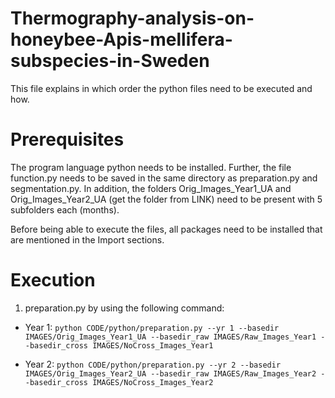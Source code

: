 # Thermography-analysis-on-honeybee-Apis-mellifera-subspecies-in-Sweden

This file explains in which order the python files need to be executed and how.

# Prerequisites
The program language python needs to be installed.
Further, the file function.py needs to be saved in the same directory as preparation.py and segmentation.py.
In addition, the folders Orig_Images_Year1_UA and Orig_Images_Year2_UA (get the folder from LINK) need to be present with 5 subfolders each (months).

Before being able to execute the files, all packages need to be installed that are mentioned in the Import sections.

# Execution 

1. preparation.py by using the following command:

- Year 1: `python CODE/python/preparation.py --yr 1 --basedir IMAGES/Orig_Images_Year1_UA --basedir_raw IMAGES/Raw_Images_Year1 --basedir_cross IMAGES/NoCross_Images_Year1`

- Year 2: `python CODE/python/preparation.py --yr 2 --basedir IMAGES/Orig_Images_Year2_UA --basedir_raw IMAGES/Raw_Images_Year2 --basedir_cross IMAGES/NoCross_Images_Year2`
